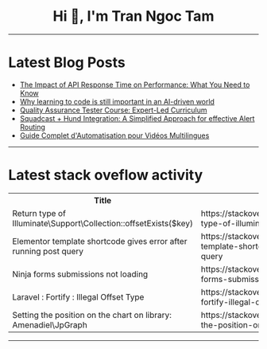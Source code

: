 <h1 align="center">Hi 👋, I'm Tran Ngoc Tam</h1>

---

# Latest Blog Posts 
<!-- BLOG-POST-LIST:START -->
- [The Impact of API Response Time on Performance: What You Need to Know](https://dev.to/satokenta/the-impact-of-api-response-time-on-performance-what-you-need-to-know-24bd)
- [Why learning to code is still important in an AI-driven world](https://dev.to/educative/why-learning-to-code-is-still-important-in-an-ai-driven-world-4410)
- [Quality Assurance Tester Course: Expert-Led Curriculum](https://dev.to/veronicajoseph/quality-assurance-tester-course-expert-led-curriculum-548e)
- [Squadcast + Hund Integration: A Simplified Approach for effective Alert Routing](https://dev.to/squadcast/squadcast-hund-integration-a-simplified-approach-for-effective-alert-routing-4c7k)
- [Guide Complet d&#39;Automatisation pour Vidéos Multilingues](https://dev.to/vulgar_ia/guide-complet-dautomatisation-pour-videos-multilingues-f0j)
<!-- BLOG-POST-LIST:END -->

---

# Latest stack oveflow activity
<table>
  <tr><th>Title</th><th>Link</th></tr>
  <!-- STACKOVERFLOW:START --><tr><td>Return type of Illuminate\Support\Collection::offsetExists&lpar;$key&rpar;</td><td>https://stackoverflow.com/questions/78489100/return-type-of-illuminate-support-collectionoffsetexistskey</td></tr><tr><td>Elementor template shortcode gives error after running post query</td><td>https://stackoverflow.com/questions/78488956/elementor-template-shortcode-gives-error-after-running-post-query</td></tr><tr><td>Ninja forms submissions not loading</td><td>https://stackoverflow.com/questions/78488923/ninja-forms-submissions-not-loading</td></tr><tr><td>Laravel : Fortify : Illegal Offset Type</td><td>https://stackoverflow.com/questions/78488911/laravel-fortify-illegal-offset-type</td></tr><tr><td>Setting the position on the chart on library: Amenadiel\JpGraph</td><td>https://stackoverflow.com/questions/78488842/setting-the-position-on-the-chart-on-library-amenadiel-jpgraph</td></tr><!-- STACKOVERFLOW:END -->
</table>

---



